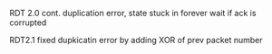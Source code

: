 RDT 2.0 cont.
duplication error, state stuck in forever wait if ack is corrupted

RDT2.1
fixed dupkicatin error by adding XOR of prev packet number